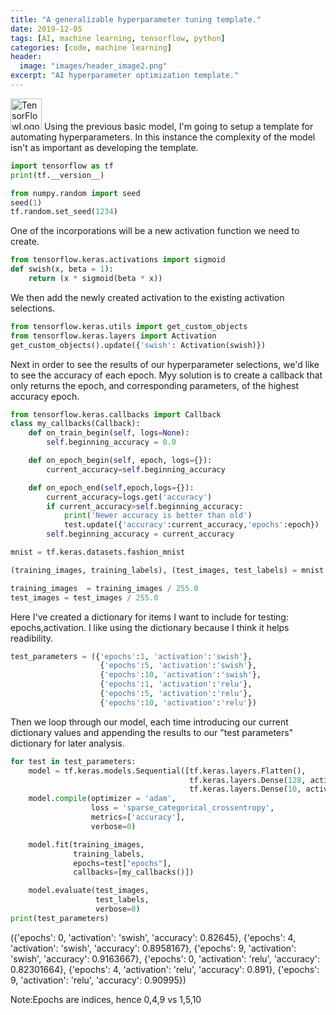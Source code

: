 ```yaml
---
title: "A generalizable hyperparameter tuning template."
date: 2019-12-05
tags: [AI, machine learning, tensorflow, python]
categories: [code, machine learning]
header:
  image: "images/header_image2.png"
excerpt: "AI hyperparameter optimization template."
---
```

<img src="{{ site.url }}{{site.baseurl }}/images/tensorflow.png" alt=" TensorFlowLogo" width="50"/>
Using the previous basic model, I'm going to setup a template for automating hyperparameters. In this instance the complexity of the model isn't as important as developing the template.


```python
import tensorflow as tf
print(tf.__version__)
```


```python
from numpy.random import seed
seed(1)
tf.random.set_seed(1234)
```

One of the incorporations will be a new activation function we need to create.


```python
from tensorflow.keras.activations import sigmoid
def swish(x, beta = 1):
    return (x * sigmoid(beta * x))
```

We then add the newly created activation to the existing activation selections.


```python
from tensorflow.keras.utils import get_custom_objects
from tensorflow.keras.layers import Activation
get_custom_objects().update({'swish': Activation(swish)})
```

Next in order to see the results of our hyperparameter selections, we'd like to see the accuracy of each epoch. Myy solution is to create a callback that only returns the epoch, and corresponding parameters, of the highest accuracy epoch.


```python
from tensorflow.keras.callbacks import Callback
class my_callbacks(Callback):
    def on_train_begin(self, logs=None):
        self.beginning_accuracy = 0.0

    def on_epoch_begin(self, epoch, logs={}):
        current_accuracy=self.beginning_accuracy

    def on_epoch_end(self,epoch,logs={}):
        current_accuracy=logs.get('accuracy')
        if current_accuracy>self.beginning_accuracy:
            print('Newer accuracy is better than old')
            test.update({'accuracy':current_accuracy,'epochs':epoch})
        self.beginning_accuracy = current_accuracy
```


```python
mnist = tf.keras.datasets.fashion_mnist 
```


```python
(training_images, training_labels), (test_images, test_labels) = mnist.load_data() 
```


```python
training_images  = training_images / 255.0
test_images = test_images / 255.0
```

Here I've created a dictionary for items I want to include for testing: epochs,activation. I like using the dictionary because I think it helps readibility.


```python
test_parameters = ({'epochs':1, 'activation':'swish'},
                    {'epochs':5, 'activation':'swish'},
                    {'epochs':10, 'activation':'swish'},
                    {'epochs':1, 'activation':'relu'},
                    {'epochs':5, 'activation':'relu'},
                    {'epochs':10, 'activation':'relu'})

```

Then we loop through our model, each time introducing our current dictionary values and appending the results to our "test parameters" dictionary for later analysis.


```python
for test in test_parameters:
    model = tf.keras.models.Sequential([tf.keras.layers.Flatten(),
                                        tf.keras.layers.Dense(128, activation=test["activation"]),
                                        tf.keras.layers.Dense(10, activation=tf.nn.softmax)])
    model.compile(optimizer = 'adam',
                  loss = 'sparse_categorical_crossentropy',
                  metrics=['accuracy'],
                  verbose=0)

    model.fit(training_images,
              training_labels,
              epochs=test["epochs"],
              callbacks=[my_callbacks()])

    model.evaluate(test_images,
                   test_labels,
                   verbose=0)
print(test_parameters)

```

({'epochs': 0, 'activation': 'swish', 'accuracy': 0.82645}, {'epochs': 4, 'activation': 'swish', 'accuracy': 0.8958167}, {'epochs': 9, 'activation': 'swish', 'accuracy': 0.9163667}, {'epochs': 0, 'activation': 'relu', 'accuracy': 0.82301664}, {'epochs': 4, 'activation': 'relu', 'accuracy': 0.891}, {'epochs': 9, 'activation': 'relu', 'accuracy': 0.90995})

Note:Epochs are indices, hence 0,4,9 vs 1,5,10
